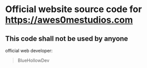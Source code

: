 # **Official website source code for https://awes0mestudios.com**
## This code shall not be used by anyone
official web developer:
> BlueHollowDev
